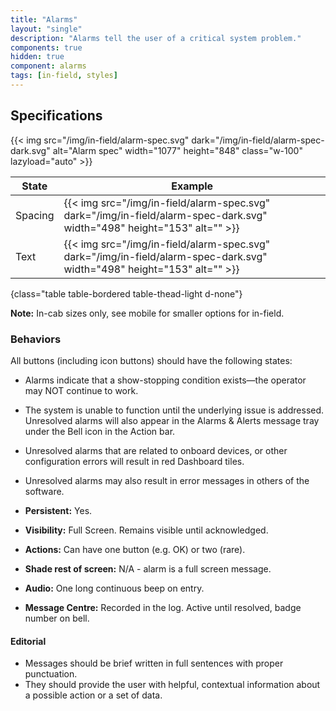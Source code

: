```yaml
---
title: "Alarms"
layout: "single"
description: "Alarms tell the user of a critical system problem."
components: true
hidden: true
component: alarms
tags: [in-field, styles]
---
```


## Specifications

{{< img src="/img/in-field/alarm-spec.svg" dark="/img/in-field/alarm-spec-dark.svg" alt="Alarm spec" width="1077" height="848" class="w-100" lazyload="auto" >}}

<!-- prettier-ignore-start -->
| State    | Example    |
| -------- | --------------------------- |
| Spacing  | {{< img src="/img/in-field/alarm-spec.svg" dark="/img/in-field/alarm-spec-dark.svg" width="498" height="153" alt="" >}} |
| Text     | {{< img src="/img/in-field/alarm-spec.svg" dark="/img/in-field/alarm-spec-dark.svg" width="498" height="153" alt="" >}} |
{class="table table-bordered table-thead-light d-none"}
<!-- prettier-ignore-end -->

**Note:** In-cab sizes only, see mobile for smaller options for in-field.

### Behaviors

All buttons (including icon buttons) should have the following states:

- Alarms indicate that a show-stopping condition exists—the operator may NOT continue to work.
- The system is unable to function until the underlying issue is addressed. Unresolved alarms will also appear in the Alarms & Alerts message tray under the Bell icon in the Action bar.
- Unresolved alarms that are related to onboard devices, or other configuration errors will result in red Dashboard tiles.
- Unresolved alarms may also result in error messages in others of the software.

- **Persistent:** Yes.
- **Visibility:** Full Screen. Remains visible until acknowledged.
- **Actions:** Can have one button (e.g. OK) or two (rare).
- **Shade rest of screen:** N/A - alarm is a full screen message.
- **Audio:** One long continuous beep on entry.
- **Message Centre:** Recorded in the log. Active until resolved, badge number on bell.

#### Editorial

- Messages should be brief written in full sentences with proper punctuation.
- They should provide the user with helpful, contextual information about a possible action or a set of data.
